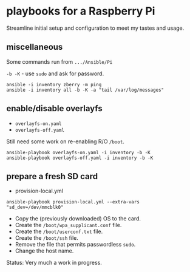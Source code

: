 # playbooks for a Raspberry Pi

Streamline initial setup and configuration to meet my tastes and usage.

## miscellaneous

Some commands run from `.../Ansible/Pi`

`-b -K` - use `sudo` and ask for password.

```text
ansible -i inventory zberry -m ping
ansible -i inventory all -b -K -a "tail /var/log/messages"
```

## enable/disable overlayfs

* `overlayfs-on.yaml`
* `overlayfs-off.yaml`

Still need some work on re-enabling R/O `/boot`.

```text
ansible-playbook overlayfs-on.yaml -i inventory -b -K
ansible-playbook overlayfs-off.yaml -i inventory -b -K
```

## prepare a fresh SD card

* provision-local.yml

```text
ansible-playbook provision-local.yml --extra-vars "sd_dev=/dev/mmcblk0"
```

* Copy the (previously downloaded) OS to the card.
* Create the `/boot/wpa_supplicant.conf` file.
* Create the `/boot/userconf.txt` file.
* Create the `/boot/ssh` file.
* Remove the file that permits passwordless `sudo`.
* Change the host name.

Status: Very much a work in progress.
